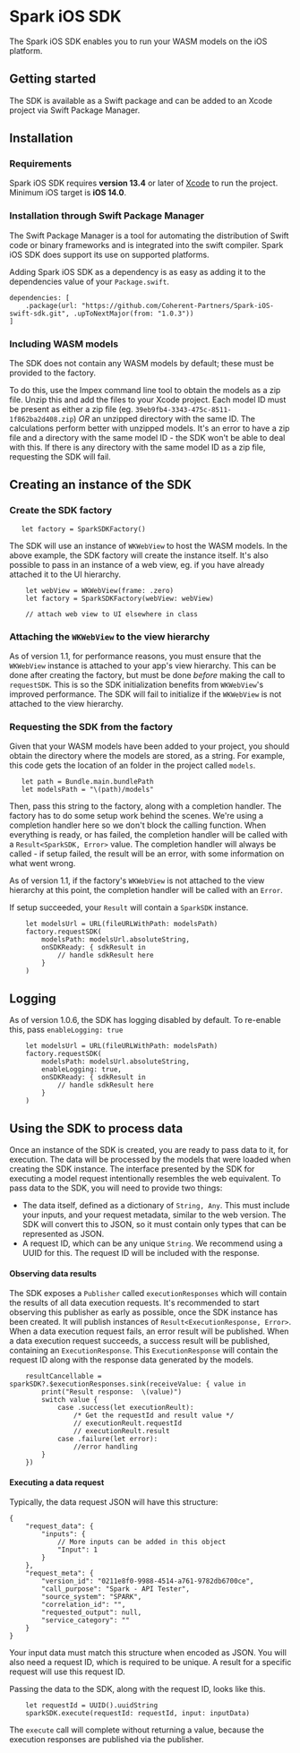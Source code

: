 # Spark iOS SDK
The Spark iOS SDK enables you to run your WASM models on the iOS platform.

## Getting started
The SDK is available as a Swift package and can be added to an Xcode project via Swift Package Manager.

## Installation

### Requirements
Spark iOS SDK requires **version 13.4** or later of [Xcode](https://developer.apple.com/xcode/) to run the project.
Minimum iOS target is **iOS 14.0**.

### Installation through Swift Package Manager
The Swift Package Manager is a tool for automating the distribution of Swift code or binary frameworks and is integrated into the swift compiler. Spark iOS SDK does support its use on supported platforms.

Adding Spark iOS SDK as a dependency is as easy as adding it to the dependencies value of your `Package.swift`.

```
dependencies: [
    .package(url: "https://github.com/Coherent-Partners/Spark-iOS-swift-sdk.git", .upToNextMajor(from: "1.0.3"))
]

```

### Including WASM models
The SDK does not contain any WASM models by default; these must be provided to the factory.

To do this, use the Impex command line tool to obtain the models as a zip file. Unzip this and add the files to your Xcode project. Each model ID must be present as either a zip file (eg. `39eb9fb4-3343-475c-8511-1f862ba2d408.zip`) *OR* an unzipped directory with the same ID. The calculations perform better with unzipped models. It's an error to have a zip file and a directory with the same model ID - the SDK won't be able to deal with this. If there is any directory with the same model ID as a zip file, requesting the SDK will fail.


## Creating an instance of the SDK

### Create the SDK factory

```
   let factory = SparkSDKFactory()
```
The SDK will use an instance of `WKWebView` to host the WASM models. In the above example, the SDK factory will create the instance itself. It's also possible to pass in an instance of a web view, eg. if you have already attached it to the UI hierarchy.
```
    let webView = WKWebView(frame: .zero)
    let factory = SparkSDKFactory(webView: webView)
    
    // attach web view to UI elsewhere in class
```

### Attaching the `WKWebView` to the view hierarchy
As of version 1.1, for performance reasons, you must ensure that the `WKWebView` instance is attached to your app's view hierarchy. This can be done after creating the factory, but must be done *before* making the call to `requestSDK`. This is so the SDK initialization benefits from `WKWebView`'s improved performance. The SDK will fail to initialize if the `WKWebView` is not attached to the view hierarchy.

### Requesting the SDK from the factory 
Given that your WASM models have been added to your project, you should obtain the directory where the models are stored, as a string. For example, this code gets the location of an folder in the project called `models`.
```
   let path = Bundle.main.bundlePath
   let modelsPath = "\(path)/models"
```

Then, pass this string to the factory, along with a completion handler. The factory has to do some setup work behind the scenes. We're using a completion handler here so we don't block the calling function. When everything is ready, or has failed, the completion handler will be called with a `Result<SparkSDK, Error>` value. The completion handler will always be called - if setup failed, the result will be an error, with some information on what went wrong. 

As of version 1.1, if the factory's `WKWebView` is not attached to the view hierarchy at this point, the completion handler will be called with an `Error`.

If setup succeeded, your `Result` will contain a `SparkSDK` instance.
```
    let modelsUrl = URL(fileURLWithPath: modelsPath)
    factory.requestSDK(
        modelsPath: modelsUrl.absoluteString,
        onSDKReady: { sdkResult in
            // handle sdkResult here
        }
    )
```

## Logging
As of version 1.0.6, the SDK has logging disabled by default. To re-enable this, pass `enableLogging: true`
```
    let modelsUrl = URL(fileURLWithPath: modelsPath)
    factory.requestSDK(
        modelsPath: modelsUrl.absoluteString,
        enableLogging: true,
        onSDKReady: { sdkResult in
            // handle sdkResult here
        }
    )
```

## Using the SDK to process data
Once an instance of the SDK is created, you are ready to pass data to it, for execution. The data will be processed by the models that were loaded when creating the SDK instance.
The interface presented by the SDK for executing a model request intentionally resembles the web equivalent.
To pass data to the SDK, you will need to provide two things:
- The data itself, defined as a dictionary of `String, Any`. This must include your inputs, and your request metadata, similar to the web version. The SDK will convert this to JSON, so it must contain only types that can be represented as JSON.
- A request ID, which can be any unique `String`. We recommend using a UUID for this. The request ID will be included with the response.

#### Observing data results
The SDK exposes a `Publisher` called `executionResponses` which will contain the results of all data execution requests. It's recommended to start observing this publisher as early as possible, once the SDK instance has been created. It will publish instances of `Result<ExecutionResponse, Error>`. When a data execution request fails, an error result will be published. When a data execution request succeeds, a success result will be published, containing an `ExecutionResponse`. This `ExecutionResponse` will contain the request ID along with the response data generated by the models. 

```
    resultCancellable = sparkSDK?.$executionResponses.sink(receiveValue: { value in
        print("Result response:  \(value)")
        switch value {
            case .success(let executionReult):
                /* Get the requestId and result value */
                // executionReult.requestId
                // executionReult.result
            case .failure(let error):
                //error handling
        }
    })
```

#### Executing a data request
Typically, the data request JSON will have this structure:
```
{
    "request_data": {
        "inputs": {
            // More inputs can be added in this object
            "Input": 1
        }
    },
    "request_meta": {
        "version_id": "0211e8f0-9988-4514-a761-9782db6700ce",
        "call_purpose": "Spark - API Tester",
        "source_system": "SPARK",
        "correlation_id": "",
        "requested_output": null,
        "service_category": ""
    }
}
```

Your input data must match this structure when encoded as JSON. You will also need a request ID, which is required to be unique. A result for a specific request will use this request ID. 

Passing the data to the SDK, along with the request ID, looks like this.
```
    let requestId = UUID().uuidString
    sparkSDK.execute(requestId: requestId, input: inputData)
```
The `execute` call will complete without returning a value, because the execution responses are published via the publisher.

